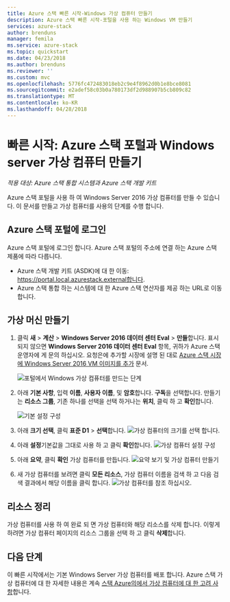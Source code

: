 ```yaml
---
title: Azure 스택 빠른 시작-Windows 가상 컴퓨터 만들기
description: Azure 스택 빠른 시작-포털을 사용 하는 Windows VM 만들기
services: azure-stack
author: brenduns
manager: femila
ms.service: azure-stack
ms.topic: quickstart
ms.date: 04/23/2018
ms.author: brenduns
ms.reviewer: ''
ms.custom: mvc
ms.openlocfilehash: 5776fc472483018eb2c9e4f8962d0b1e8bce8081
ms.sourcegitcommit: e2adef58c03b0a780173df2d988907b5cb809c82
ms.translationtype: MT
ms.contentlocale: ko-KR
ms.lasthandoff: 04/28/2018
---
```

# <a name="quickstart-create-a-windows-server-virtual-machine-with-the-azure-stack-portal"></a>빠른 시작: Azure 스택 포털과 Windows server 가상 컴퓨터 만들기

*적용 대상: Azure 스택 통합 시스템과 Azure 스택 개발 키트*

Azure 스택 포털을 사용 하 여 Windows Server 2016 가상 컴퓨터를 만들 수 있습니다. 이 문서를 만들고 가상 컴퓨터를 사용의 단계를 수행 합니다.

## <a name="sign-in-to-the-azure-stack-portal"></a>Azure 스택 포털에 로그인

Azure 스택 포털에 로그인 합니다. Azure 스택 포털의 주소에 연결 하는 Azure 스택 제품에 따라 다릅니다.

* Azure 스택 개발 키트 (ASDK)에 대 한 이동: https://portal.local.azurestack.external합니다.
* Azure 스택 통합 하는 시스템에 대 한 Azure 스택 연산자를 제공 하는 URL로 이동 합니다.

## <a name="create-a-virtual-machine"></a>가상 머신 만들기

1. 클릭 **새** > **계산** > **Windows Server 2016 데이터 센터 Eval** > **만들**합니다. 표시 되지 않으면 **Windows Server 2016 데이터 센터 Eval** 항목, 귀하가 Azure 스택 운영자에 게 문의 하십시오. 요청은에 추가할 시장에 설명 된 대로 [Azure 스택 시장에 Windows Server 2016 VM 이미지를 추가](../azure-stack-add-default-image.md) 문서.

    ![포털에서 Windows 가상 컴퓨터를 만드는 단계](media/azure-stack-quick-windows-portal/image01.png)
2. 아래 **기본 사항**, 입력 **이름**, **사용자 이름**, 및 **암호**합니다. **구독**을 선택합니다. 만들기는 **리소스 그룹**, 기존 하나를 선택을 선택 하거나는 **위치**, 클릭 하 고 **확인**합니다.

    ![기본 설정 구성](media/azure-stack-quick-windows-portal/image02.png)
3. 아래 **크기 선택**, 클릭 **표준 D1** > **선택**합니다.
    ![가상 컴퓨터의 크기를 선택 합니다.](media/azure-stack-quick-windows-portal/image03.png)
4. 아래 **설정**기본값을 그대로 사용 하 고 클릭 **확인**합니다.
    ![가상 컴퓨터 설정 구성](media/azure-stack-quick-windows-portal/image04.png)
5. 아래 **요약**, 클릭 **확인** 가상 컴퓨터를 만듭니다.
    ![요약 보기 및 가상 컴퓨터 만들기](media/azure-stack-quick-windows-portal/image05.png)
6. 새 가상 컴퓨터를 보려면 클릭 **모든 리소스**, 가상 컴퓨터 이름을 검색 하 고 다음 검색 결과에서 해당 이름을 클릭 합니다.
    ![가상 컴퓨터를 참조 하십시오.](media/azure-stack-quick-windows-portal/image06.png)

## <a name="clean-up-resources"></a>리소스 정리

가상 컴퓨터를 사용 하 여 완료 되 면 가상 컴퓨터와 해당 리소스를 삭제 합니다. 이렇게 하려면 가상 컴퓨터 페이지의 리소스 그룹을 선택 하 고 클릭 **삭제**합니다.

## <a name="next-steps"></a>다음 단계

이 빠른 시작에서는 기본 Windows Server 가상 컴퓨터를 배포 합니다. Azure 스택 가상 컴퓨터에 대 한 자세한 내용은 계속 [스택 Azure의에서 가상 컴퓨터에 대 한 고려 사항](azure-stack-vm-considerations.md)합니다.
